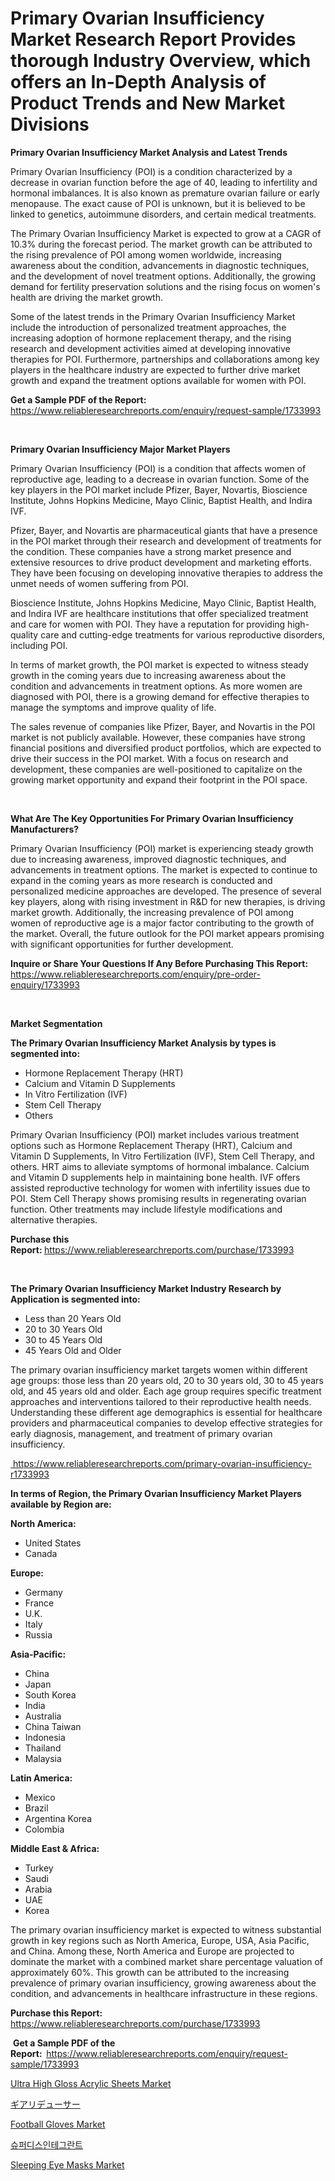 <p><h1>Primary Ovarian Insufficiency Market Research Report Provides thorough Industry Overview, which offers an In-Depth Analysis of Product Trends and New Market Divisions</h1></p><p><strong>Primary Ovarian Insufficiency Market Analysis and Latest Trends</strong></p>
<p><p>Primary Ovarian Insufficiency (POI) is a condition characterized by a decrease in ovarian function before the age of 40, leading to infertility and hormonal imbalances. It is also known as premature ovarian failure or early menopause. The exact cause of POI is unknown, but it is believed to be linked to genetics, autoimmune disorders, and certain medical treatments.</p><p>The Primary Ovarian Insufficiency Market is expected to grow at a CAGR of 10.3% during the forecast period. The market growth can be attributed to the rising prevalence of POI among women worldwide, increasing awareness about the condition, advancements in diagnostic techniques, and the development of novel treatment options. Additionally, the growing demand for fertility preservation solutions and the rising focus on women's health are driving the market growth.</p><p>Some of the latest trends in the Primary Ovarian Insufficiency Market include the introduction of personalized treatment approaches, the increasing adoption of hormone replacement therapy, and the rising research and development activities aimed at developing innovative therapies for POI. Furthermore, partnerships and collaborations among key players in the healthcare industry are expected to further drive market growth and expand the treatment options available for women with POI.</p></p>
<p><strong>Get a Sample PDF of the Report:&nbsp;</strong> <a href="https://www.reliableresearchreports.com/enquiry/request-sample/1733993">https://www.reliableresearchreports.com/enquiry/request-sample/1733993</a></p>
<p>&nbsp;</p>
<p><strong>Primary Ovarian Insufficiency Major Market Players</strong></p>
<p><p>Primary Ovarian Insufficiency (POI) is a condition that affects women of reproductive age, leading to a decrease in ovarian function. Some of the key players in the POI market include Pfizer, Bayer, Novartis, Bioscience Institute, Johns Hopkins Medicine, Mayo Clinic, Baptist Health, and Indira IVF.</p><p>Pfizer, Bayer, and Novartis are pharmaceutical giants that have a presence in the POI market through their research and development of treatments for the condition. These companies have a strong market presence and extensive resources to drive product development and marketing efforts. They have been focusing on developing innovative therapies to address the unmet needs of women suffering from POI.</p><p>Bioscience Institute, Johns Hopkins Medicine, Mayo Clinic, Baptist Health, and Indira IVF are healthcare institutions that offer specialized treatment and care for women with POI. They have a reputation for providing high-quality care and cutting-edge treatments for various reproductive disorders, including POI.</p><p>In terms of market growth, the POI market is expected to witness steady growth in the coming years due to increasing awareness about the condition and advancements in treatment options. As more women are diagnosed with POI, there is a growing demand for effective therapies to manage the symptoms and improve quality of life.</p><p>The sales revenue of companies like Pfizer, Bayer, and Novartis in the POI market is not publicly available. However, these companies have strong financial positions and diversified product portfolios, which are expected to drive their success in the POI market. With a focus on research and development, these companies are well-positioned to capitalize on the growing market opportunity and expand their footprint in the POI space.</p></p>
<p>&nbsp;</p>
<p><strong>What Are The Key Opportunities For Primary Ovarian Insufficiency Manufacturers?</strong></p>
<p><p>Primary Ovarian Insufficiency (POI) market is experiencing steady growth due to increasing awareness, improved diagnostic techniques, and advancements in treatment options. The market is expected to continue to expand in the coming years as more research is conducted and personalized medicine approaches are developed. The presence of several key players, along with rising investment in R&D for new therapies, is driving market growth. Additionally, the increasing prevalence of POI among women of reproductive age is a major factor contributing to the growth of the market. Overall, the future outlook for the POI market appears promising with significant opportunities for further development.</p></p>
<p><strong>Inquire or Share Your Questions If Any Before Purchasing This Report:</strong> <a href="https://www.reliableresearchreports.com/enquiry/pre-order-enquiry/1733993">https://www.reliableresearchreports.com/enquiry/pre-order-enquiry/1733993</a></p>
<p>&nbsp;</p>
<p><strong>Market Segmentation</strong></p>
<p><strong>The Primary Ovarian Insufficiency Market Analysis by types is segmented into:</strong></p>
<p><ul><li>Hormone Replacement Therapy (HRT)</li><li>Calcium and Vitamin D Supplements</li><li>In Vitro Fertilization (IVF)</li><li>Stem Cell Therapy</li><li>Others</li></ul></p>
<p><p>Primary Ovarian Insufficiency (POI) market includes various treatment options such as Hormone Replacement Therapy (HRT), Calcium and Vitamin D Supplements, In Vitro Fertilization (IVF), Stem Cell Therapy, and others. HRT aims to alleviate symptoms of hormonal imbalance. Calcium and Vitamin D supplements help in maintaining bone health. IVF offers assisted reproductive technology for women with infertility issues due to POI. Stem Cell Therapy shows promising results in regenerating ovarian function. Other treatments may include lifestyle modifications and alternative therapies.</p></p>
<p><strong>Purchase this Report:&nbsp;</strong><a href="https://www.reliableresearchreports.com/purchase/1733993">https://www.reliableresearchreports.com/purchase/1733993</a></p>
<p>&nbsp;</p>
<p><strong>The Primary Ovarian Insufficiency Market Industry Research by Application is segmented into:</strong></p>
<p><ul><li>Less than 20 Years Old</li><li>20 to 30 Years Old</li><li>30 to 45 Years Old</li><li>45 Years Old and Older</li></ul></p>
<p><p>The primary ovarian insufficiency market targets women within different age groups: those less than 20 years old, 20 to 30 years old, 30 to 45 years old, and 45 years old and older. Each age group requires specific treatment approaches and interventions tailored to their reproductive health needs. Understanding these different age demographics is essential for healthcare providers and pharmaceutical companies to develop effective strategies for early diagnosis, management, and treatment of primary ovarian insufficiency.</p></p>
<p><a href="https://www.reliableresearchreports.com/primary-ovarian-insufficiency-r1733993">&nbsp;https://www.reliableresearchreports.com/primary-ovarian-insufficiency-r1733993</a></p>
<p><strong>In terms of Region, the Primary Ovarian Insufficiency Market Players available by Region are:</strong></p>
<p>
    <p> <strong> North America: </strong>
        <ul>
            <li>United States</li>
            <li>Canada</li>
        </ul>
        </p> 
    <p> <strong> Europe: </strong>
        <ul>
            <li>Germany</li>
            <li>France</li>
            <li>U.K.</li>
            <li>Italy</li>
            <li>Russia</li>
        </ul>
        </p> 
    <p> <strong> Asia-Pacific: </strong>
        <ul>
            <li>China</li>
            <li>Japan</li>
            <li>South Korea</li>
            <li>India</li>
            <li>Australia</li>
            <li>China Taiwan</li>
            <li>Indonesia</li>
            <li>Thailand</li>
            <li>Malaysia</li>
        </ul>
        </p> 
    <p> <strong> Latin America: </strong>
        <ul>
            <li>Mexico</li>
            <li>Brazil</li>
            <li>Argentina Korea</li>
            <li>Colombia</li>
        </ul>
        </p> 
    <p> <strong> Middle East & Africa: </strong>
        <ul>
            <li>Turkey</li>
            <li>Saudi</li>
            <li>Arabia</li>
            <li>UAE</li>
            <li>Korea</li>
        </ul>
    </p>
    </p>
<p><p>The primary ovarian insufficiency market is expected to witness substantial growth in key regions such as North America, Europe, USA, Asia Pacific, and China. Among these, North America and Europe are projected to dominate the market with a combined market share percentage valuation of approximately 60%. This growth can be attributed to the increasing prevalence of primary ovarian insufficiency, growing awareness about the condition, and advancements in healthcare infrastructure in these regions.</p></p>
<p><strong>Purchase this Report: </strong><a href="https://www.reliableresearchreports.com/purchase/1733993">https://www.reliableresearchreports.com/purchase/1733993</a></p>
<p>&nbsp;<strong>Get a Sample PDF of the Report:&nbsp;&nbsp;</strong><a href="https://www.reliableresearchreports.com/enquiry/request-sample/1733993">https://www.reliableresearchreports.com/enquiry/request-sample/1733993</a></p>
<p><strong></strong></p>
<p><p><a href="https://www.linkedin.com/pulse/ultra-high-gloss-acrylic-sheets-market-size-outlook-forecast-3lkdf?trackingId=xwigEOucyL20OCGc%2BXa4wQ%3D%3D">Ultra High Gloss Acrylic Sheets Market</a></p><p><a href="https://medium.com/@trevawiszk20231/%E3%82%AE%E3%82%A2%E6%B8%9B%E9%80%9F%E6%A9%9F%E5%B8%82%E5%A0%B4%E3%81%AE%E8%A6%8F%E6%A8%A1%E3%81%A8%E5%B8%82%E5%A0%B4%E3%83%88%E3%83%AC%E3%83%B3%E3%83%89-%E5%AE%8C%E5%85%A8%E3%81%AA%E7%94%A3%E6%A5%AD%E6%A6%82%E8%A6%81-2024%E5%B9%B4%E3%81%8B%E3%82%892031%E5%B9%B4%E3%81%BE%E3%81%A7-f1cfd50af35c">ギアリデューサー</a></p><p><a href="https://issuu.com/reportprime-2/docs/football-gloves-market-size-2030.pptx">Football Gloves Market</a></p><p><a href="https://github.com/laholand/Market-Research-Report-List-3/blob/main/205908160450.md">슈퍼디스인테그란트</a></p><p><a href="https://www.linkedin.com/pulse/sleeping-eye-masks-market-outlook-industry-overview-forecast-omayf?trackingId=YEUo1EHrUyuGbGNxAQpOwQ%3D%3D">Sleeping Eye Masks Market</a></p></p>